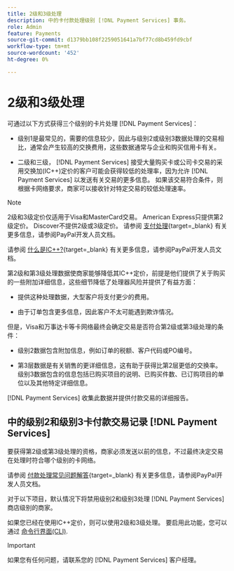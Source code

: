 ```yaml
---
title: 2级和3级处理
description: 中的卡付款处理级别 [!DNL Payment Services] 事务。
role: Admin
feature: Payments
source-git-commit: d1379bb108f2259051641a7bf77cd8b459fd9cbf
workflow-type: tm+mt
source-wordcount: '452'
ht-degree: 0%

---
```



# 2级和3级处理

可通过以下方式获得三个级别的卡片处理 [!DNL Payment Services]：

* 级别1是最常见的，需要的信息较少，因此与级别2或级别3数据处理的交易相比，通常会产生较高的交换费用，这些数据通常与企业和购买信用卡有关。

* 二级和三级， [!DNL Payment Services] 接受大量购买卡或公司卡交易的采用交换加(IC++)定价的客户可能会获得较低的处理率，因为允许 [!DNL Payment Services] 以发送有关交易的更多信息。 如果该交易符合条件，则根据卡网络要求，商家可以接收针对特定交易的较低处理速率。

>[!NOTE]
>
>2级和3级定价仅适用于Visa和MasterCard交易。 American Express只提供第2级定价。 Discover不提供2级或3级定价。 请参阅 [支付处理](https://developer.paypal.com/docs/checkout/advanced/processing/){target=_blank} 有关更多信息，请参阅PayPal开发人员文档。

请参阅 [什么是IC++?](https://www.paypal.com/us/brc/article/what-is-interchange-plus-plus){target=_blank} 有关更多信息，请参阅PayPal开发人员文档。

第2级和第3级处理数据使商家能够降低其IC++定价，前提是他们提供了关于购买的一些附加详细信息，这些细节降低了处理器风险并提供了有益方面：

* 提供这种处理数据，大型客户将支付更少的费用。

* 由于订单包含更多信息，因此客户不太可能遇到欺诈情况。

但是，Visa和万事达卡等卡网络最终会确定交易是否符合第2级或第3级处理的条件：

* 级别2数据包含附加信息，例如订单的税额、客户代码或PO编号。

* 第3层数据是有关销售的更详细信息，这有助于获得比第2层更低的交换率。 级别3数据包含的信息包括已购买项目的说明、已购买件数、已订购项目的单位以及其他特定详细信息。

[!DNL Payment Services] 收集此数据并提供付款交易的详细报告。

## 中的级别2和级别3卡付款交易记录 [!DNL Payment Services]

要获得第2级或第3级处理的资格，商家必须发送以前的信息，不过最终决定交易在处理时符合哪个级别的卡网络。

请参阅 [付款处理常见问题解答](https://www.paypal.com/us/cshelp/article/ts2278?_ga=1.131773126.875104296.1712843492){target=_blank} 有关更多信息，请参阅PayPal开发人员文档。

对于以下项目，默认情况下将禁用级别2和级别3处理 [!DNL Payment Services] 商店级别的商家。

如果您已经在使用IC++定价，则可以使用2级和3级处理。 要启用此功能，您可以通过 [命令行界面(CLI)](configure-cli.md).

>[!IMPORTANT]
>
>如果您有任何问题，请联系您的 [!DNL Payment Services] 客户经理。
